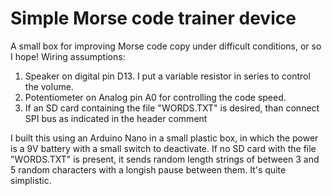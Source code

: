 Simple Morse code trainer device
================================

A small box for improving Morse code copy under difficult conditions, or so I hope!  Wiring assumptions:

1. Speaker on digital pin D13.  I put a variable resistor in series to control the volume.
2. Potentiometer on Analog pin A0 for controlling the code speed.
3. If an SD card containing the file "WORDS.TXT" is desired, than connect SPI bus as indicated in the header comment

I built this using an Arduino Nano in a small plastic box, in which the power is a 9V battery with a small switch to deactivate.  If no SD card with the file "WORDS.TXT" is present, it sends random length strings of between 3 and 5 random characters with a longish pause between them.  It's quite simplistic. 